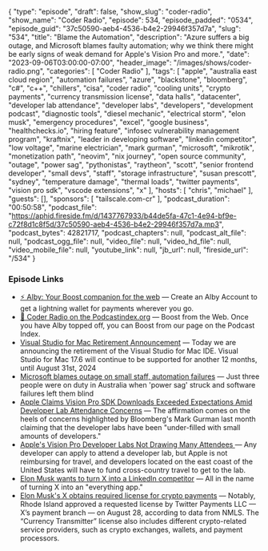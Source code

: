 {
  "type": "episode",
  "draft": false,
  "show_slug": "coder-radio",
  "show_name": "Coder Radio",
  "episode": 534,
  "episode_padded": "0534",
  "episode_guid": "37c50590-aeb4-4536-b4e2-29946f357d7a",
  "slug": "534",
  "title": "Blame the Automation",
  "description": "Azure suffers a big outage, and Microsoft blames faulty automation; why we think there might be early signs of weak demand for Apple's Vision Pro and more.",
  "date": "2023-09-06T03:00:00-07:00",
  "header_image": "/images/shows/coder-radio.png",
  "categories": [
    "Coder Radio"
  ],
  "tags": [
    "apple",
    "australia east cloud region",
    "automation failures",
    "azure",
    "blackstone",
    "bloomberg",
    "c#",
    "c++",
    "chillers",
    "cisa",
    "coder radio",
    "cooling units",
    "crypto payments",
    "currency transmission license",
    "data halls",
    "datacenter",
    "developer lab attendance",
    "developer labs",
    "developers",
    "development podcast",
    "diagnostic tools",
    "diesel mechanic",
    "electrical storm",
    "elon musk",
    "emergency procedures",
    "excel",
    "google business",
    "healthchecks.io",
    "hiring feature",
    "infosec vulnerability management program",
    "kraftnix",
    "leader in developing software",
    "linkedin competitor",
    "low voltage",
    "marine electrician",
    "mark gurman",
    "microsoft",
    "mikrotik",
    "monetization path",
    "neovim",
    "nix journey",
    "open source community",
    "outage",
    "power sag",
    "pythonistas",
    "raytheon",
    "scott",
    "senior frontend developer",
    "small devs",
    "staff",
    "storage infrastructure",
    "susan prescott",
    "sydney",
    "temperature damage",
    "thermal loads",
    "twitter payments",
    "vision pro sdk",
    "vscode extensions",
    "x"
  ],
  "hosts": [
    "chris",
    "michael"
  ],
  "guests": [],
  "sponsors": [
    "tailscale.com-cr"
  ],
  "podcast_duration": "00:50:58",
  "podcast_file": "https://aphid.fireside.fm/d/1437767933/b44de5fa-47c1-4e94-bf9e-c72f8d1c8f5d/37c50590-aeb4-4536-b4e2-29946f357d7a.mp3",
  "podcast_bytes": 42821717,
  "podcast_chapters": null,
  "podcast_alt_file": null,
  "podcast_ogg_file": null,
  "video_file": null,
  "video_hd_file": null,
  "video_mobile_file": null,
  "youtube_link": null,
  "jb_url": null,
  "fireside_url": "/534"
}


### Episode Links

  * [⚡ Alby: Your Boost companion for the web](https://getalby.com/ "⚡ Alby: Your Boost companion for the web") — Create an Alby Account to get a lightning wallet for payments wherever you go. 
  * [🎉 Coder Radio on the Podcastindex.org](https://podcastindex.org/podcast/487548 "🎉 Coder Radio on the Podcastindex.org") — Boost from the Web. Once you have Alby topped off, you can Boost from our page on the Podcast Index.
  * [Visual Studio for Mac Retirement Announcement](https://devblogs.microsoft.com/visualstudio/visual-studio-for-mac-retirement-announcement/ "Visual Studio for Mac Retirement Announcement") — Today we are announcing the retirement of the Visual Studio for Mac IDE. Visual Studio for Mac 17.6 will continue to be supported for another 12 months, until August 31st, 2024
  * [Microsoft blames outage on small staff, automation failures](https://www.theregister.com/2023/09/04/microsoft_australia_outage_incident_report/ "Microsoft blames outage on small staff, automation failures") — Just three people were on duty in Australia when 'power sag' struck and software failures left them blind
  * [Apple Claims Vision Pro SDK Downloads Exceeded Expectations Amid Developer Lab Attendance Concerns](https://www.macrumors.com/2023/09/04/vision-pro-sdk-downloads-exceeded-expectations/ "Apple Claims Vision Pro SDK Downloads Exceeded Expectations Amid Developer Lab Attendance Concerns") — The affirmation comes on the heels of concerns highlighted by Bloomberg's Mark Gurman last month claiming that the developer labs have been "under-filled with small amounts of developers."
  * [Apple's Vision Pro Developer Labs Not Drawing Many Attendees ](https://www.macrumors.com/2023/08/02/apple-vision-pro-developer-lab-attendance/ "Apple's Vision Pro Developer Labs Not Drawing Many Attendees ") — Any developer can apply to attend a developer lab, but Apple is not reimbursing for travel, and developers located on the east coast of the United States will have to fund cross-country travel to get to the lab.
  * [Elon Musk wants to turn X into a LinkedIn competitor](https://www.xda-developers.com/elon-musk-x-linkedin-competitor/ "Elon Musk wants to turn X into a LinkedIn competitor") — All in the name of turning X into an "everything app."
  * [Elon Musk's X obtains required license for crypto payments](https://finbold.com/elon-musks-x-obtains-required-license-for-crypto-payments/ "Elon Musk's X obtains required license for crypto payments") — Notably, Rhode Island approved a requested license by Twitter Payments LLC — X’s payment branch — on August 28, according to data from NMLS. The “Currency Transmitter” license also includes different crypto-related service providers, such as crypto exchanges, wallets, and payment processors.



